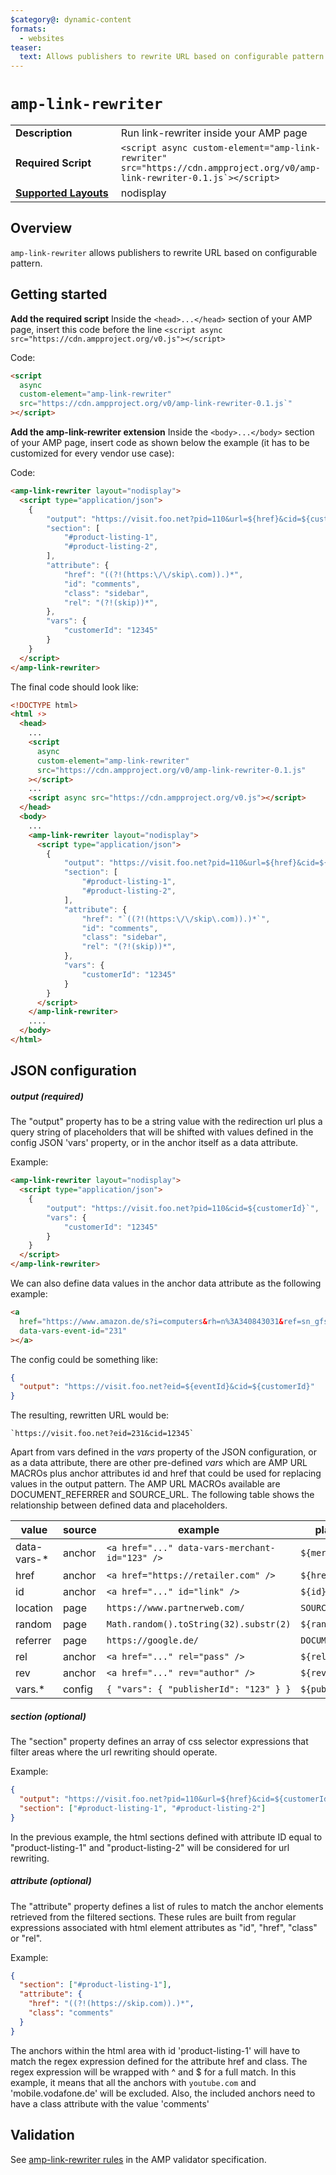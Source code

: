 ```yaml
---
$category@: dynamic-content
formats:
  - websites
teaser:
  text: Allows publishers to rewrite URL based on configurable pattern
---
```


<!--
Copyright 2019 The AMP HTML Authors. All Rights Reserved.

Licensed under the Apache License, Version 2.0 (the "License");
you may not use this file except in compliance with the License.
You may obtain a copy of the License at

      http://www.apache.org/licenses/LICENSE-2.0

Unless required by applicable law or agreed to in writing, software
distributed under the License is distributed on an "AS-IS" BASIS,
WITHOUT WARRANTIES OR CONDITIONS OF ANY KIND, either express or implied.
See the License for the specific language governing permissions and
limitations under the License.
-->

# `amp-link-rewriter`

<table>
  <tr>
    <td width="40%"><strong>Description</strong></td>
    <td>Run link-rewriter inside your AMP page</td>
  </tr>
  <tr>
    <td width="40%"><strong>Required Script</strong></td>
    <td><code>&lt;script async custom-element="amp-link-rewriter" src="https://cdn.ampproject.org/v0/amp-link-rewriter-0.1.js`>&lt;/script></code></td>
  </tr>
  <tr>
    <td class="col-fourty"><strong><a href="https://amp.dev/documentation/guides-and-tutorials/develop/style_and_layout/control_layout">Supported Layouts</a></strong></td>
    <td>nodisplay</td>
  </tr>
</table>

## Overview

`amp-link-rewriter` allows publishers to rewrite URL based on configurable
pattern.

## Getting started

**Add the required script** Inside the `<head>...</head>` section of your AMP
page, insert this code before the line
`<script async src="https://cdn.ampproject.org/v0.js"></script>`

Code:

```html
<script
  async
  custom-element="amp-link-rewriter"
  src="https://cdn.ampproject.org/v0/amp-link-rewriter-0.1.js`"
></script>
```

**Add the amp-link-rewriter extension** Inside the `<body>...</body>` section of
your AMP page, insert code as shown below the example (it has to be customized
for every vendor use case):

Code:

```html
<amp-link-rewriter layout="nodisplay">
  <script type="application/json">
    {
        "output": "https://visit.foo.net?pid=110&url=${href}&cid=${customerId}",
        "section": [
            "#product-listing-1",
            "#product-listing-2",
        ],
        "attribute": {
            "href": "((?!(https:\/\/skip\.com)).)*",
            "id": "comments",
            "class": "sidebar",
            "rel": "(?!(skip))*",
        },
        "vars": {
            "customerId": "12345"
        }
    }
  </script>
</amp-link-rewriter>
```

The final code should look like:

```html
<!DOCTYPE html>
<html ⚡>
  <head>
    ...
    <script
      async
      custom-element="amp-link-rewriter"
      src="https://cdn.ampproject.org/v0/amp-link-rewriter-0.1.js"
    ></script>
    ...
    <script async src="https://cdn.ampproject.org/v0.js"></script>
  </head>
  <body>
    ...
    <amp-link-rewriter layout="nodisplay">
      <script type="application/json">
        {
            "output": "https://visit.foo.net?pid=110&url=${href}&cid=${customerId}",
            "section": [
                "#product-listing-1",
                "#product-listing-2",
            ],
            "attribute": {
                "href": "`((?!(https:\/\/skip\.com)).)*`",
                "id": "comments",
                "class": "sidebar",
                "rel": "(?!(skip))*",
            },
            "vars": {
                "customerId": "12345"
            }
        }
      </script>
    </amp-link-rewriter>
    ....
  </body>
</html>
```

## JSON configuration

##### output (required)

The "output" property has to be a string value with the redirection url plus a
query string of placeholders that will be shifted with values defined in the
config JSON 'vars' property, or in the anchor itself as a data attribute.

Example:

```html
<amp-link-rewriter layout="nodisplay">
  <script type="application/json">
    {
        "output": "https://visit.foo.net?pid=110&cid=${customerId}`",
        "vars": {
            "customerId": "12345"
        }
    }
  </script>
</amp-link-rewriter>
```

We can also define data values in the anchor data attribute as the following
example:

```html
<a
  href="https://www.amazon.de/s?i=computers&rh=n%3A340843031&ref=sn_gfs_co_computervs_AM_5"
  data-vars-event-id="231"
></a>
```

The config could be something like:

```json
{
  "output": "https://visit.foo.net?eid=${eventId}&cid=${customerId}"
}
```

The resulting, rewritten URL would be:

```url
`https://visit.foo.net?eid=231&cid=12345`
```

Apart from vars defined in the _vars_ property of the JSON configuration, or as
a data attribute, there are other pre-defined _vars_ which are AMP URL MACROs
plus anchor attributes id and href that could be used for replacing values in
the output pattern. The AMP URL MACROs available are DOCUMENT_REFERRER and
SOURCE_URL. The following table shows the relationship between defined data and
placeholders.

| value        | source | example                                        | placeholder         |
| ------------ | ------ | ---------------------------------------------- | ------------------- |
| data-vars-\* | anchor | `<a href="..." data-vars-merchant-id="123" />` | `${merchantId}`     |
| href         | anchor | `<a href="https://retailer.com" />`            | `${href}`           |
| id           | anchor | `<a href="..." id="link" />`                   | `${id}`             |
| location     | page   | `https://www.partnerweb.com/`                  | `SOURCE_URL`        |
| random       | page   | `Math.random().toString(32).substr(2)`         | `${random}`         |
| referrer     | page   | `https://google.de/`                           | `DOCUMENT_REFERRER` |
| rel          | anchor | `<a href="..." rel="pass" />`                  | `${rel}`            |
| rev          | anchor | `<a href="..." rev="author" />`                | `${rev}`            |
| vars.\*      | config | `{ "vars": { "publisherId": "123" } }`         | `${publisherId}`    |

##### section (optional)

The "section" property defines an array of css selector expressions that filter
areas where the url rewriting should operate.

Example:

```json
{
  "output": "https://visit.foo.net?pid=110&url=${href}&cid=${customerId}",
  "section": ["#product-listing-1", "#product-listing-2"]
}
```

In the previous example, the html sections defined with attribute ID equal to
"product-listing-1" and "product-listing-2" will be considered for url
rewriting.

##### attribute (optional)

The "attribute" property defines a list of rules to match the anchor elements
retrieved from the filtered sections. These rules are built from regular
expressions associated with html element attributes as "id", "href", "class" or
"rel".

Example:

```json
{
  "section": ["#product-listing-1"],
  "attribute": {
    "href": "((?!(https://skip.com)).)*",
    "class": "comments"
  }
}
```

The anchors within the html area with id 'product-listing-1' will have to match
the regex expression defined for the attribute href and class. The regex
expression will be wrapped with ^ and \$ for a full match. In this example, it
means that all the anchors with `youtube.com` and 'mobile.vodafone.de' will be
excluded. Also, the included anchors need to have a class attribute with the
value 'comments'

## Validation

See [amp-link-rewriter rules](validator-amp-link-rewriter.protoascii) in the AMP
validator specification.
